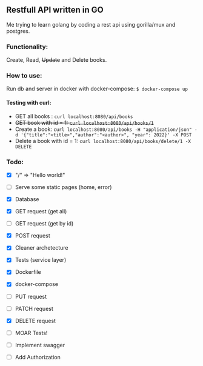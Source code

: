 ## Restfull API written in GO

Me trying to learn golang by coding a rest api using gorilla/mux and postgres.

### Functionality:
Create, Read, ~~Update~~ and Delete books.

### How to use:
Run db and server in docker with docker-compose: ``$ docker-compose up``

#### Testing with curl:
* GET all books : ``curl localhost:8080/api/books``
* ~~GET book with id = 1: ``curl localhost:8080/api/books/1``~~
* Create a book: ``curl localhost:8080/api/books -H "application/json" -d '{"title":"<title>","author":"<author>", "year": 2022}' -X POST``
* Delete a book with id = 1: ``curl localhost:8080/api/books/delete/1 -X DELETE``

### Todo:

* [x] "/" => "Hello world!"
* [ ] Serve some static pages (home, error)
* [x] Database
* [x] GET request (get all)
* [ ] GET request (get by id)
* [x] POST request
* [x] Cleaner archetecture
* [x] Tests (service layer)
* [x] Dockerfile
* [x] docker-compose
* [ ] PUT request
* [ ] PATCH request
* [x] DELETE request
* [ ] MOAR Tests!
* [ ] Implement swagger
* [ ] Add Authorization

